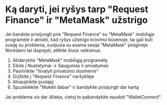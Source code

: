 # Ką daryti, jei ryšys tarp "Request Finance" ir "MetaMask" užstrigo

Jei bandote prisijungti prie "Request Finance" su "MetaMask" mobiliąja programėle ir atrodo, kad ryšys užstrigo krovimo būsenoje, tai gali būti susiję su problema, susijusia su esama sesija "MetaMask" piniginėje. Norėdami tai išspręsti, atlikite šiuos veiksmus:

1. Atidarykite "MetaMask" mobiliąją programėlę
2. Eikite į Nustatymai → Saugumas ir privatumas
3. Pasirinkite "Išvalyti privatumo duomenis"
4. Grįžkite į "Request Finance" naršyklėje
5. Atnaujinkite puslapį
6. Spustelėkite "Mokėti dabar" ir bandykite prisijungti dar kartą

Jei problema vis dar išlieka, vietoj to pabandykite naudoti "WalletConnect".
